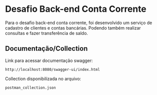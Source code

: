 # Desafio Back-end Conta Corrente
Para o desafio back-end conta corrente, foi desenvolvido um serviço de cadastro de clientes e contas bancárias. Podendo também realizar consultas e fazer transferência de saldo.

## Documentação/Collection

Link para acessar documentação swagger:
```
http://localhost:8080/swagger-ui/index.html
```
Collection disponibilizada no arquivo:
```
postman_collection.json
```